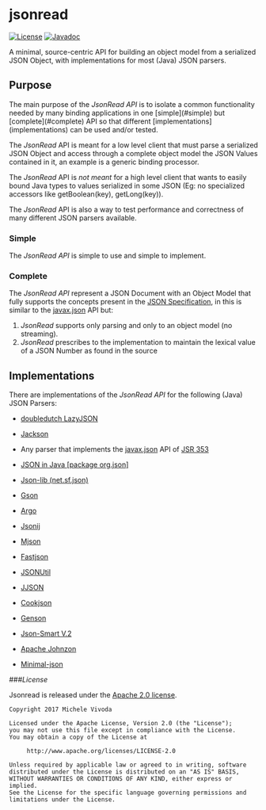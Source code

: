 # jsonread
[![License](https://img.shields.io/badge/license-Apache%202-4EB1BA.svg)](https://www.apache.org/licenses/LICENSE-2.0.html)
[![Javadoc](http://javadoc-badge.appspot.com/org.eleusoft/jsonread_1.0.0.svg?label=Javadoc)](https://eleumik.github.io/jsonread/apidocs/)

A minimal, source-centric API for building an object model from a serialized JSON Object, with implementations for most (Java) JSON parsers.

## Purpose

<p>The main purpose of the <em>JsonRead API</em> is to isolate a common functionality needed by many binding applications in one [simple](#simple) but [complete](#complete) API so that different [implementations](implementations) can be used and/or tested.

<p>The <em>JsonRead</em> API is meant for a low level client that must parse a serialized JSON Object
and access through a complete object model the JSON Values contained in it, an example is a generic binding processor.

<p>The <em>JsonRead</em> API is <em>not meant</em> for a high level client that wants to easily bound Java types 
to values serialized in some JSON  (Eg: no specialized accessors like getBoolean(key), getLong(key)).

<p>The <em>JsonRead</em> API is also a way to test performance and correctness of many different JSON parsers available.

### Simple

<p>The <em>JsonRead API</em> is simple to use and simple to implement.

### Complete

<p>The <em>JsonRead API</em>
represent a JSON Document with an Object Model
that fully supports the concepts present in the <A href='https://tools.ietf.org/html/rfc7159'>JSON Specification</A>,
in this is similar to the 
<A target='_blank' href='https://json-processing-spec.java.net/nonav/releases/1.0/pfd-draft/javadocs/index.html'>javax.json</A> API
but:
	<ol>
	<li><em>JsonRead</em> supports only parsing and only to an object model (no streaming).
	<li><em>JsonRead</em> prescribes to the implementation to maintain the lexical value of a JSON Number as found in the source 
	</ol>
	


## Implementations

<p>There are implementations of the <em>JsonRead API</em> for the following (Java) JSON Parsers:

<ul>
	<li><p><A target='_blank' href='https://github.com/doubledutch/LazyJSON'>doubledutch LazyJSON</A>
	<li><p><A target='_blank' href='https://github.com/FasterXML/jackson'>Jackson</A>
	<li><p>Any parser that implements the <A href='https://docs.oracle.com/javaee/7/api/javax/json/package-summary.html'>javax.json</A> 
	API of <a target='_blank' href='https://jsonp.java.net/'>JSR 353</a>
	<li><p><A target='_blank' href='https://github.com/stleary/JSON-java'>JSON in Java [package org.json]</A>
	<li><p><A target='_blank' href='http://json-lib.sourceforge.net/'>Json-lib (net.sf.json)</A>
	<li><p><A target='_blank' href='https://github.com/google/gson'>Gson</A>
	<li><p><A target='_blank' href='https://sourceforge.net/projects/argo/'>Argo</A>
	<li><p><A target='_blank' href='https://bitbucket.org/jmarsden/jsonij/wiki/Home'>Jsonij</A>
	<li><p><A target='_blank' href='http://bolerio.github.io/mjson/'>Mjson</A>
	<li><p><A target='_blank' href='https://sourceforge.net/projects/fastjson/'>Fastjson</A>
	<li><p><A target='_blank' href='https://github.com/billdavidson/JSONUtil'>JSONUtil</a>
	<li><p><A target='_blank' href='http://code.grobmeier.de/jjson/'>JJSON</a>
	<li><p><A target='_blank' href='http://cookjson.yuanheng.org/'>Cookjson</a>
	<li><p><A target='_blank' href='http://owlike.github.io/genson/'>Genson</a>
	<li><p><A target='_blank' href='https://github.com/netplex/json-smart-v2'>Json-Smart V.2</a>
	<li><p><A target='_blank' href='http://johnzon.apache.org/'>Apache Johnzon</a>
	<li><p><A target='_blank' href='https://github.com/ralfstx/minimal-json'>Minimal-json</a>
	
	
</ul>

###*License*

Jsonread is released under the [Apache 2.0 license](license.txt).


```
Copyright 2017 Michele Vivoda

Licensed under the Apache License, Version 2.0 (the "License");
you may not use this file except in compliance with the License.
You may obtain a copy of the License at

     http://www.apache.org/licenses/LICENSE-2.0

Unless required by applicable law or agreed to in writing, software
distributed under the License is distributed on an "AS IS" BASIS,
WITHOUT WARRANTIES OR CONDITIONS OF ANY KIND, either express or implied.
See the License for the specific language governing permissions and
limitations under the License.
```

